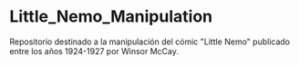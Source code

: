 # Little_Nemo_Manipulation

Repositorio destinado a la manipulación del cómic "Little Nemo" publicado entre los años 1924-1927 por Winsor McCay.
